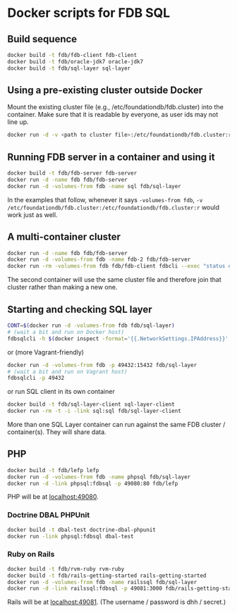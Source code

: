 # Docker scripts for FDB SQL #

## Build sequence ##

```bash
docker build -t fdb/fdb-client fdb-client
docker build -t fdb/oracle-jdk7 oracle-jdk7
docker build -t fdb/sql-layer sql-layer
```

## Using a pre-existing cluster outside Docker

Mount the existing cluster file (e.g., /etc/foundationdb/fdb.cluster) into the container.
Make sure that it is readable by everyone, as user ids may not line up.

```bash
docker run -d -v <path to cluster file>:/etc/foundationdb/fdb.cluster:r fdb/sql-layer
```

## Running FDB server in a container and using it

```bash
docker build -t fdb/fdb-server fdb-server
docker run -d -name fdb fdb/fdb-server
docker run -d -volumes-from fdb -name sql fdb/sql-layer
```

In the examples that follow, whenever it says ```-volumes-from fdb```,
```-v /etc/foundationdb/fdb.cluster:/etc/foundationdb/fdb.cluster:r```
would work just as well.

## A multi-container cluster

```bash
docker run -d -name fdb fdb/fdb-server
docker run -d -volumes-from fdb -name fdb-2 fdb/fdb-server
docker run -rm -volumes-from fdb fdb/fdb-client fdbcli --exec "status details"
```

The second container will use the same cluster file and therefore join
that cluster rather than making a new one.

## Starting and checking SQL layer ##

```bash
CONT=$(docker run -d -volumes-from fdb fdb/sql-layer)
# (wait a bit and run on Docker host)
fdbsqlcli -h $(docker inspect -format='{{.NetworkSettings.IPAddress}}' $CONT)
```

or (more Vagrant-friendly)

```bash
docker run -d -volumes-from fdb -p 49432:15432 fdb/sql-layer
# (wait a bit and run on Vagrant host)
fdbsqlcli -p 49432
```

or run SQL client in its own container

```bash
docker build -t fdb/sql-layer-client sql-layer-client
docker run -rm -t -i -link sql:sql fdb/sql-layer-client
```

More than one SQL Layer container can run against the same FDB cluster
/ container(s).  They will share data.

## PHP ##

```bash
docker build -t fdb/lefp lefp
docker run -d -volumes-from fdb -name phpsql fdb/sql-layer
docker run -d -link phpsql:fdbsql -p 49080:80 fdb/lefp
```

PHP will be at [localhost:49080](http://localhost:49080/).

### Doctrine DBAL PHPUnit ###

```bash
docker build -t dbal-test doctrine-dbal-phpunit
docker run -link phpsql:fdbsql dbal-test
```

### Ruby on Rails ###

```bash
docker build -t fdb/rvm-ruby rvm-ruby
docker build -t fdb/rails-getting-started rails-getting-started
docker run -d -volumes-from fdb -name railssql fdb/sql-layer
docker run -d -link railssql:fdbsql -p 49081:3000 fdb/rails-getting-started
```

Rails will be at [localhost:49081](http://localhost:49081/).
(The username / password is dhh / secret.)
